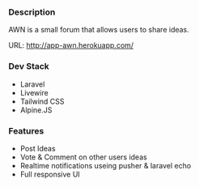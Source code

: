 ### Description

AWN is a small forum that allows users to share ideas.

URL: http://app-awn.herokuapp.com/

### Dev Stack

-   Laravel
-   Livewire
-   Tailwind CSS
-   Alpine.JS

### Features

-   Post Ideas
-   Vote & Comment on other users ideas
-   Realtime notifications useing pusher & laravel echo
-   Full responsive UI
